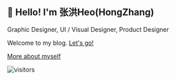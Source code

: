 ## 👋 Hello! I'm 张洪Heo(HongZhang)

Graphic Designer, UI / Visual Designer, Product Designer

Welcome to my blog. [Let's go!](https://blog.zhheo.com/)

[More about myself](https://zhheo.com/)

![visitors](https://visitor-badge.glitch.me/badge?page_id=zhheo)
